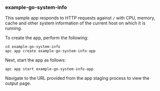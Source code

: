 ### example-go-system-info

This sample app responds to HTTP requests against `/` with CPU, memory, cache and other system information of the current host on which it is running.

To create the app, perform the following:

```
cd example-go-system-info
apc app create example-go-system-info-app
```

Next, start the app as follows:

```
apc app start example-go-system-info-app
```

Navigate to the URL provided from the app staging process to view the output page.

